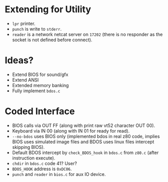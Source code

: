 # Extending for Utility
* `lpr` printer.
* `punch` is write to `stderr`.
* `reader` is a network netcat server on `17202` (there is no responder as the socket is not defined before connect).

# Ideas?
* Extend BIOS for sound/gfx
* Extend ANSI
* Extended memory banking
* Fully implement `bdos.c`

# Coded Interface
* BIOS calls via OUT FF (along with print raw vt52 character OUT 00).
* Keyboard via IN 00 (along with IN 01 for ready for read).
* `--no-bdos` uses BIOS only (implemented bdos in real z80 code, implies BIOS uses simulated image files and BDOS uses linux files intercept skipping BIOS).
* Default BDOS intercept by `check_BDOS_hook` in `bdos.c` from `z80.c` (after instruction execute).
* `chdir` in `bdos.c` code 41? User?
* `BDOS_HOOK` address is `0xDC06`.
* `punch` and `reader` in `bios.c` for aux IO device.

